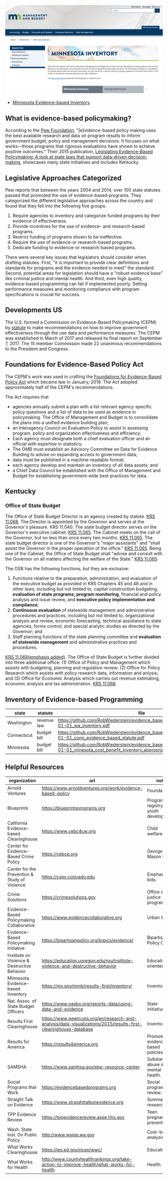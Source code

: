 
![Minnesota Evidence-based Inventory](img/2019-06-08_minn_inventory.png)

- [Minnesota Evidence-based Inventory](https://mn.gov/mmb/results-first/inventory/)

## What is evidence-based policymaking?

According to the [Pew Foundation](https://www.pewtrusts.org/en), "[e]vidence-based policy making uses the best available research and data on program results to inform government budget, policy and management decisions.  It focuses on what works--those programs that rigorous evaluations have shown to achieve positive outcomes." Their 2015 publication, [Legislating Evidence-Based Policymaking:  A look at state laws that support data-driven decision-making](reports/2015-03-01_pew_legislating_evidence_based_policymaking.pdf), showcases many state initiatives and includes Kentucky.

## Legislative Approaches Categorized

Pew reports that between the years 2004 and 2014, over 100 state statutes passed that promoted the use of evidence-based programs.  They categorized the different legislative approaches across the country and  found that they fell into the following five groups:
1. Require agencies to inventory and categorize funded programs by their evidence of effectiveness.
2. Provide incentives for the use of evidence- and research-based programs.
3.  Restrict funding of programs shown to be ineffective.
4.  Require the use of evidence-or research-based programs.
5.  Dedicate funding to evidence-or research-based programs.

There were several key issues that legislators should consider when drafting statutes.  First, "it is important to provide clear definitions and standards for programs and the evidence needed to meet" the standard.  Second, potential areas for legislation should have a "robust evidence base" like criminal justice and mental health.  And third, even high quality, evidence-based programming can fail if implemented poorly.  Setting performance measures and monitoring compliance with program specifications is crucial for success.

## Developments US

The U.S. formed a Commission on Evidence-Based Policymaking (CEPM) by [statute](us/2016-03-30_us_evidence_based_comm_act.pdf) to make recommendations on how to improve government effectiveness through the use data and performance measures. The CEPM was established in March of 2017 and released its final report on September 7, 2017.  The 15 member Commission made 22 unanimous recommendations to the President and Congress.

## Foundations for Evidence-Based Policy Act

The CEPM's work was used in crafting the [Foundations for Evidence-Based Policy Act](us/2019-01-01_foundation_for_evidence_based_policymaking_summary.pdf) which became law in January, 2019.  The Act adopted approximately half of the CEPM's recommendations.

The Act requires that
- agencies annually submit a plan with a list relevant agency-specific policy questions and a list of data to be used as evidence in policymaking.  The Office of Management and Budget is to consolidate the plans into a unified evidence building plan;
- an Interagency Council on Evaluation Policy to assist in assessing program, policy and organization effectiveness and efficiency;
- Each agency must designate both a chief evaluation officer and an official with expertise in statistics;
- The OMB must establish an Advisory Committee on Data for Evidence Building to advise on expanding access to government data;
- data must be published in a machine-readable format;
- each agency develop and maintain an inventory of all data assets; and
- a Chief Data Council be established with the Office of Management and Budget for establishing government-wide best practices for data.


## Kentucky

### Office of State Budget

The Office of State Budget Director is an agency created by statute.  [KRS 11.068](statutes/KRS_11.068.pdf).  The Director is appointed by the Governor and serves at the Governor's pleasure.  KRS 11.040.  The state budget director serves on the Governor's executive cabinet. [KRS 11.065](statutes/KRS_11.065.pdf).  The Cabinet meets on the call of the Governor, but no less than once every two months.  [KRS 11.065](statutes/KRS_11.065.pdf).  The state budget director is one of the Governor's "major assistants" and "shall assist the Governor in the proper operation of the office."  [KRS 11.065](statutes/KRS_11.065.pdf).  Being one of the Cabinet, the Office of State Budget shall "advise and consult with the Governor on all matters affecting the welfare of the State."  [KRS 11.065](statutes/KRS_11.065.pdf).

The OSB has the following functions, but they are exclusive:

1. Functions relative to the preparation, administration, and evaluation of the executive budget as
provided in KRS Chapters 45 and 48 and in other laws, including but not limited to, capital
construction budgeting, **evaluation of state programs, program monitoring**, financial and policy
analysis and issue review, and **executive policy implementation and compliance**;
2. **Continuous evaluation** of statewide management and administrative procedures and practices,
including but not limited to, organizational analysis and review, economic forecasting, technical
assistance to state agencies, forms control, and special analytic studies as directed by the
Governor; and
3. Staff planning functions of the state planning committee and **evaluation of statewide
management** and administrative practices and procedures.

[KRS 11.068(emphasis added)](statutes/KRS_11.068.pdf).  The Office of State Budget is further divided into three additional office:  (1) Office of Policy and Management which assists with budgeting, planning and regulation review; (2) Office for Policy Research which assists with policy research data, information and anlysis; and (3) Office for Economic Analysis which carries out revenue estimating, economic analysis and tax administration.  [KRS 11.068](statutes/KRS_11.068.pdf).



## Inventory of Evidence-based Programming
| state       | statute     | file                                                                                                                               |
|-------------|-------------|------------------------------------------------------------------------------------------------------------------------------------|
| Washington  | revenue law | https://github.com/RobWiederstein/evidence_based/blob/master/statutes/2014-01-01_wa_inventory.pdf                                  |
| Connecticut | budget bill | https://github.com/RobWiederstein/evidence_based/blob/master/statutes/2015-01-01_conn_evidence_based_statute.pdf                   |
| Minnesota   | budget bill | https://github.com/RobWiederstein/evidence_based/blob/master/statutes/2015-01-01_minesota_cost_benefit_inventory_appropriation.pdf |


## Helpful Resources
| organization                                  | url                                                                                                              | note                                    |
|-----------------------------------------------|------------------------------------------------------------------------------------------------------------------|-----------------------------------------|
| Arnold Ventures                               | https://www.arnoldventures.org/work/evidence-based-policy                                                        | Foundation.                             |
| Blueprints                                    | https://blueprintsprograms.org                                                                                   | Program registry for youth development. |
| California Evidence-based Clearinghouse       | https://www.cebc4cw.org                                                                                          | Child welfare.                          |
| Center for Evidence-Based Crime Policy        | https://cebcp.org                                                                                                | George Mason Univ.                      |
| Center for the Prevention & Study of Violence | https://cspv.colorado.edu                                                                                        | Emphasis on kids.                       |
| Crime Solutions                               | https://crimesolutions.gov                                                                                       | Office of justice programs              |
| Evidence-Based Policymaking Collaborative     | https://www.evidencecollaborative.org                                                                            | Urban Instit.                           |
| Evidence-Based Policymaking Initiative        | https://bipartisanpolicy.org/topics/evidence/                                                                    | Bipartisan Policy Center                |
| Institute on Violence & Destructive Behavior  | https://education.uoregon.edu/rou/institute-violence-and-destructive-behavior                                    | Education oriented.                     |
| Minnesota Evidence-based Inventory            | https://mn.gov/mmb/results-first/inventory/                                                                      | Inventory.                              |
| Nat. Assoc. of State Budget Officers          | https://www.nasbo.org/reports-data/using-data-and-evidence                                                       | State initiatives.                      |
| Results First Clearinghouse                   | https://www.pewtrusts.org/en/research-and-analysis/data-visualizations/2015/results-first-clearinghouse-database | Inventory.                              |
| Results for America                           | https://results4america.org                                                                                      | Promotes evidence-based policies.       |
| SAMSHA                                        | https://www.samhsa.gov/ebp-resource-center                                                                       | Substance abuse and mental health.      |
| Social Programs that Work                     | https://evidencebasedprograms.org                                                                                | Social program review.                  |
| Straight Talk on Evidence                     | https://www.straighttalkonevidence.org                                                                           | Summarize research.                     |
| TPP Evidence Review                           | https://tppevidencereview.aspe.hhs.gov                                                                           | Teen pregnancy prevention.              |
| Wash. State Inst. On Public Policy            | http://www.wsipp.wa.gov                                                                                          | Cost-benefit analysis.                  |
| What Works Clearinghouse                      | https://ies.ed.gov/ncee/wwc/                                                                                     | Education.                              |
| What Works for Health                         | http://www.countyhealthrankings.org/take-action-to-improve-health/what-works-for-health                          | Health.                                 |
